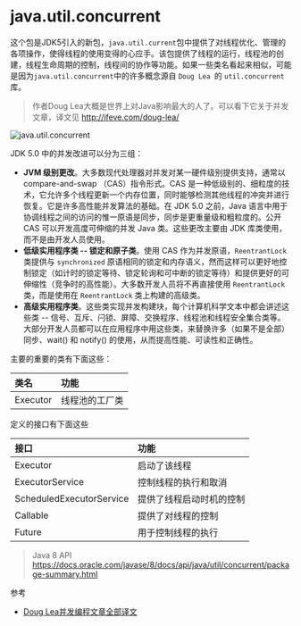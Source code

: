 # java.util.concurrent

这个包是JDK5引入的新包，`java.util.current`包中提供了对线程优化、管理的各项操作，使得线程的使用变得的心应手。该包提供了线程的运行，线程池的创建，线程生命周期的控制，线程间的协作等功能。如果一些类名看起来相似，可能是因为`java.util.concurrent`中的许多概念源自 `Doug Lea `的 `util.concurrent` 库。

> 作者Doug Lea大概是世界上对Java影响最大的人了。可以看下它关于并发文章，译文见 http://ifeve.com/doug-lea/

![java.util.concurrent](http://ovn0i3kdg.bkt.clouddn.com/java.util.concurrent.locks.png)

JDK 5.0 中的并发改进可以分为三组：
* **JVM 级别更改**。大多数现代处理器对并发对某一硬件级别提供支持，通常以 compare-and-swap （CAS）指令形式。CAS 是一种低级别的、细粒度的技术，它允许多个线程更新一个内存位置，同时能够检测其他线程的冲突并进行恢复。它是许多高性能并发算法的基础。在 JDK 5.0 之前，Java 语言中用于协调线程之间的访问的惟一原语是同步，同步是更重量级和粗粒度的。公开 CAS 可以开发高度可伸缩的并发 Java 类。这些更改主要由 JDK 库类使用，而不是由开发人员使用。
* **低级实用程序类 -- 锁定和原子类**。使用 CAS 作为并发原语，`ReentrantLock` 类提供与 `synchronized` 原语相同的锁定和内存语义，然而这样可以更好地控制锁定（如计时的锁定等待、锁定轮询和可中断的锁定等待）和提供更好的可伸缩性（竞争时的高性能）。大多数开发人员将不再直接使用 `ReentrantLock` 类，而是使用在 `ReentrantLock` 类上构建的高级类。
* **高级实用程序类**。这些类实现并发构建块，每个计算机科学文本中都会讲述这些类 -- 信号、互斥、闩锁、屏障、交换程序、线程池和线程安全集合类等。大部分开发人员都可以在应用程序中用这些类，来替换许多（如果不是全部）同步、wait() 和 notify() 的使用，从而提高性能、可读性和正确性。


主要的重要的类有下面这些：

| 类名 | 功能 |
| :------------- | :------------- |
|  Executor |  线程池的工厂类|

定义的接口有下面这些

| 接口 | 功能 |
| :------------- | :------------- |
|Executor | 启动了该线程      |
|ExecutorService   | 控制线程的执行和取消   |
|ScheduledExecutorService   |  提供了线程启动时机的控制 |
|Callable  | 提供了对线程的控制  |
|Future   | 用于控制线程的执行  |


> Java 8 API https://docs.oracle.com/javase/8/docs/api/java/util/concurrent/package-summary.html



参考
* [Doug Lea并发编程文章全部译文](http://ifeve.com/doug-lea/)
